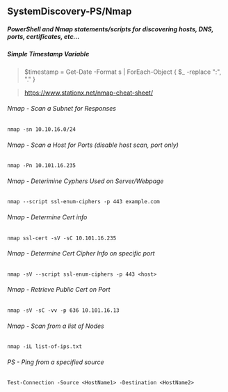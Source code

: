 ## SystemDiscovery-PS/Nmap
##### PowerShell and Nmap statements/scripts for discovering hosts, DNS, ports, certificates, etc...

##### Simple Timestamp Variable
> $timestamp = Get-Date -Format s | ForEach-Object { $_ -replace ":", "." }

> https://www.stationx.net/nmap-cheat-sheet/

###### Nmap - Scan a Subnet for Responses
    nmap -sn 10.10.16.0/24

###### Nmap - Scan a Host for Ports (disable host scan, port only)
    nmap -Pn 10.101.16.235

###### Nmap - Deterimine Cyphers Used on Server/Webpage
    nmap --script ssl-enum-ciphers -p 443 example.com

###### Nmap - Determine Cert info
    nmap ssl-cert -sV -sC 10.101.16.235

###### Nmap - Determine Cert Cipher Info on specific port
    nmap -sV --script ssl-enum-ciphers -p 443 <host>

###### Nmap - Retrieve Public Cert on Port
    nmap -sV -sC -vv -p 636 10.101.16.13

###### Nmap - Scan from a list of Nodes
    nmap -iL list-of-ips.txt

###### PS - Ping from a specified source
    Test-Connection -Source <HostName1> -Destination <HostName2>
